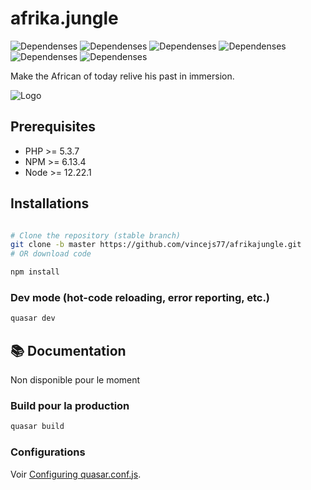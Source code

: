 # afrika.jungle

![Dependenses](https://img.shields.io/badge/MySQL-00000F?style=for-the-badge&logo=mysql&logoColor=white)
![Dependenses](https://img.shields.io/badge/TypeScript-007ACC?style=for-the-badge&logo=typescript&logoColor=white)
![Dependenses](https://img.shields.io/badge/PHP-777BB4?style=for-the-badge&logo=php&logoColor=white)
![Dependenses](https://img.shields.io/badge/Vue.js-35495E?style=for-the-badge&logo=vue.js&logoColor=4FC08D)
![Dependenses](https://img.shields.io/badge/Sass-CC6699?style=for-the-badge&logo=sass&logoColor=white)
![Dependenses](https://img.shields.io/badge/HTML5-E34F26?style=for-the-badge&logo=html5&logoColor=white)

Make the African of today relive his past in immersion.

![Logo](https://afrikajungle.vercel.app/logo.png)

## Prerequisites

- PHP >= 5.3.7
- NPM >= 6.13.4
- Node >= 12.22.1

## Installations

```bash

# Clone the repository (stable branch)
git clone -b master https://github.com/vincejs77/afrikajungle.git
# OR download code

npm install

```

### Dev mode (hot-code reloading, error reporting, etc.)

```bash
quasar dev
```

## 📚 Documentation

Non disponible pour le moment

### Build pour la production

```bash
quasar build
```

### Configurations

Voir [Configuring quasar.conf.js](https://v2.quasar.dev/quasar-cli/quasar-conf-js).
